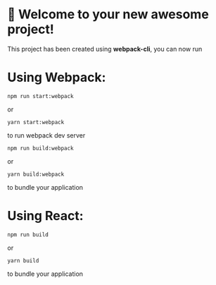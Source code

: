 # 🚀 Welcome to your new awesome project!

This project has been created using **webpack-cli**, you can now run

# Using Webpack: 


```
npm run start:webpack
```

or

```
yarn start:webpack
```

to run webpack dev server

```
npm run build:webpack
```

or

```
yarn build:webpack
```

to bundle your application

# Using React:

```
npm run build
```

or

```
yarn build
```

to bundle your application
